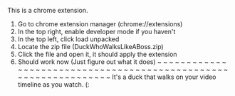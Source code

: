 This is a chrome extension.

1. Go to chrome extension manager (chrome://extensions)
2. In the top right, enable developer mode if you haven't
3. In the top left, click load unpacked
4. Locate the zip file (DuckWhoWalksLikeABoss.zip)
5. Click the file and open it, it should apply the extension
6. Should work now (Just figure out what it does)
~
~
~
~
~
~
~
~
~
~
~
~
~
~
~
~
~
~
~
~
~
~
~
~
~
~
~
~
~
~
~
~
~
~
~
~
~
~
~
~
~
~
~
~
~
~
~
~
~
~
~
~
~
~
~
~
~
~
~
~
~
~
~
~
It's a duck that walks on your video timeline as you watch. (:
